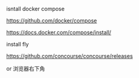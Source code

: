 isntall docker compose

https://github.com/docker/compose

https://docs.docker.com/compose/install/



install fly

https://github.com/concourse/concourse/releases

or 浏览器右下角



